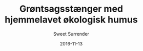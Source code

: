 ---
title: 'Grøntsagsstænger med hjemmelavet økologisk humus'
description: ""
image: ab0700f30b3546aef12e648da69614d9be663c52
color: '#ffffff'
price: '45'
meta:
    id: 18438d80431128d4008cfc86bea839e5bb8f1d6b
    parentId: f20f57fa9c3d8bff0902cfb33f350091a3a48d51
    language: da
date: '2016-11-13'
author: 'Sweet Surrender'
---